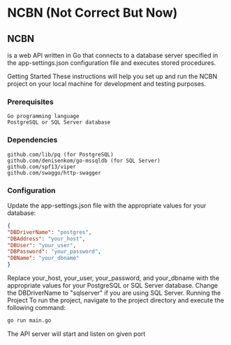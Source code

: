 # NCBN (Not Correct But Now)

## NCBN 
is a web API written in Go that connects to a database server specified in the app-settings.json configuration file and executes stored procedures.

Getting Started
These instructions will help you set up and run the NCBN project on your local machine for development and testing purposes.

### Prerequisites

    Go programming language
    PostgreSQL or SQL Server database

### Dependencies

    github.com/lib/pq (for PostgreSQL)
    github.com/denisenkom/go-mssqldb (for SQL Server)
    github.com/spf13/viper
    github.com/swaggo/http-swagger

### Configuration
 Update the app-settings.json file with the appropriate values for your database:

```json
{
"DBDriverName": "postgres",
"DBAddress": "your_host",
"DBUser": "your_user",
"DBPassword": "your_password",
"DBName": "your_dbname"
}
```

Replace your_host, your_user, your_password, and your_dbname with the appropriate values for your PostgreSQL or SQL Server database. Change the DBDriverName to "sqlserver" if you are using SQL Server.
Running the Project
To run the project, navigate to the project directory and execute the following command:

```bash
go run main.go
```

The API server will start and listen on given port